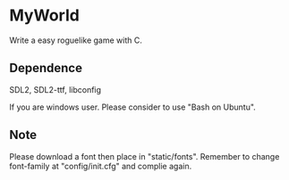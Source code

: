 # MyWorld
Write a easy roguelike game with C.

## Dependence
SDL2, SDL2-ttf, libconfig

If you are windows user. Please consider to use "Bash on Ubuntu".

## Note
Please download a font then place in "static/fonts". Remember to change font-family at "config/init.cfg" and complie again.
